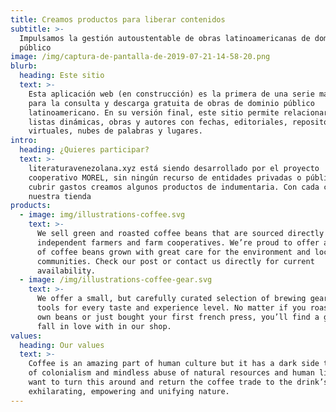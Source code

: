 ```yaml
---
title: Creamos productos para liberar contenidos
subtitle: >-
  Impulsamos la gestión autoustentable de obras latinoamericanas de dominio
  público
image: /img/captura-de-pantalla-de-2019-07-21-14-58-20.png
blurb:
  heading: Este sitio
  text: >-
    Esta aplicación web (en construcción) es la primera de una serie más amplia,
    para la consulta y descarga gratuita de obras de dominio público
    latinoamericano. En su versión final, este sitio permite relacionar, en
    listas dinámicas, obras y autores con fechas, editoriales, repositorios
    virtuales, nubes de palabras y lugares. 
intro:
  heading: ¿Quieres participar?
  text: >-
    literaturavenezolana.xyz está siendo desarrollado por el proyecto
    cooperativo MOREL, sin ningún recurso de entidades privadas o públicas. Para
    cubrir gastos creamos algunos productos de indumentaria. Con cada compra  en
    nuestra tienda
products:
  - image: img/illustrations-coffee.svg
    text: >-
      We sell green and roasted coffee beans that are sourced directly from
      independent farmers and farm cooperatives. We’re proud to offer a variety
      of coffee beans grown with great care for the environment and local
      communities. Check our post or contact us directly for current
      availability.
  - image: /img/illustrations-coffee-gear.svg
    text: >-
      We offer a small, but carefully curated selection of brewing gear and
      tools for every taste and experience level. No matter if you roast your
      own beans or just bought your first french press, you’ll find a gadget to
      fall in love with in our shop.
values:
  heading: Our values
  text: >-
    Coffee is an amazing part of human culture but it has a dark side too – one
    of colonialism and mindless abuse of natural resources and human lives. We
    want to turn this around and return the coffee trade to the drink’s
    exhilarating, empowering and unifying nature.
---
```


